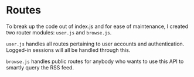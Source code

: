 # Routes

To break up the code out of index.js and for ease of maintenance, I created two router modules: `user.js` and `browse.js`.

`user.js` handles all routes pertaining to user accounts and authentication. Logged-in sessions will all be handled through this.

`browse.js` handles public routes for anybody who wants to use this API to smartly query the RSS feed.
